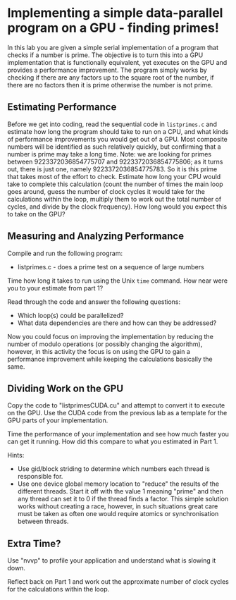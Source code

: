 # Implementing a simple data-parallel program on a GPU - finding primes!


In this lab you are given a simple serial implementation of a program that checks if a number is prime.
The objective is to turn this into a GPU implementation that is functionally equivalent, yet executes on the GPU and provides a performance improvement.
The program simply works by checking if there are any factors up to the square root of the number,  if there are no factors then it is prime otherwise the number is not prime. 

## Estimating Performance

Before we get into coding, read the sequential code in `listprimes.c` and estimate how long the program should take to run on a CPU, and what kinds of performance improvements you would get out of a GPU.
Most composite numbers will be identified as such relatively quickly, but confirming that a number is prime may take a long time.
Note: we are looking for primes between 9223372036854775707 and 9223372036854775806; as it turns out, there is just one, namely 9223372036854775783.
So it is this prime that takes most of the effort to check.
Estimate how long your CPU would take to complete this calculation (count the number of times the main loop goes around,  guess the number of clock cycles it would take for the calculations within the loop, multiply them to work out the total number of cycles,  and divide by the clock frequency).
How long would you expect this to take on the GPU?


## Measuring and Analyzing Performance

Compile and run the following program:
+ listprimes.c - does a prime test on a sequence of large numbers

Time how long it takes to run using the Unix `time` command.
How near were you to your estimate from part 1? 

Read through the code and answer the following questions:
+ Which loop(s) could be parallelized?
+ What data dependencies are there and how can they be addressed? 

Now you could focus on improving the implementation by reducing the number of modulo operations (or possibly changing the algorithm),   however, in this activity the focus is on using the GPU to gain a performance improvement while keeping the calculations basically the same. 


## Dividing Work on the GPU

Copy the code to "listprimesCUDA.cu" and attempt to convert it to execute on the GPU.  Use the CUDA code from the previous lab as a template for the GPU parts of your implementation.

Time the performance of your implementation and see how much faster you can get it running.   How did this compare to what you estimated in Part 1. 

Hints:
+ Use gid/block striding to determine which numbers each thread is responsible for. 
+ Use one device global memory location to "reduce" the results of the different threads.  Start it off with the value 1 meaning "prime" and then any thread can set it to 0 if the thread finds a factor.  This simple solution works without creating a race,  however,  in such situations great care must be taken as often one would require atomics or synchronisation between threads.  

## Extra Time?

Use "nvvp" to profile your application and understand what is slowing it down.

Reflect back on Part 1 and work out the approximate number of clock cycles for the calculations within the loop.  


